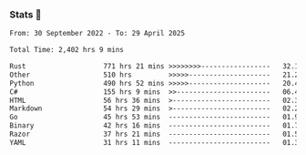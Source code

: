 ### Stats 👋
<!--START_SECTION:waka-->

```txt
From: 30 September 2022 - To: 29 April 2025

Total Time: 2,402 hrs 9 mins

Rust                   771 hrs 21 mins >>>>>>>>-----------------   32.11 %
Other                  510 hrs         >>>>>--------------------   21.23 %
Python                 490 hrs 52 mins >>>>>--------------------   20.43 %
C#                     155 hrs 9 mins  >>-----------------------   06.46 %
HTML                   56 hrs 36 mins  >------------------------   02.36 %
Markdown               54 hrs 29 mins  >------------------------   02.27 %
Go                     45 hrs 53 mins  -------------------------   01.91 %
Binary                 42 hrs 16 mins  -------------------------   01.76 %
Razor                  37 hrs 21 mins  -------------------------   01.55 %
YAML                   31 hrs 11 mins  -------------------------   01.30 %
```

<!--END_SECTION:waka-->

<!--
**buhaytza2005/buhaytza2005** is a ✨ _special_ ✨ repository because its `README.md` (this file) appears on your GitHub profile.

Here are some ideas to get you started:

- 🔭 I’m currently working on ...
- 🌱 I’m currently learning ...
- 👯 I’m looking to collaborate on ...
- 🤔 I’m looking for help with ...
- 💬 Ask me about ...
- 📫 How to reach me: ...
- 😄 Pronouns: ...
- ⚡ Fun fact: ...
-->


